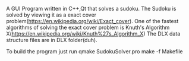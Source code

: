 A GUI Program written in C++,Qt that solves a sudoku.
The Sudoku is solved by viewing it as a exact cover problem(https://en.wikipedia.org/wiki/Exact_cover).
One of the fastest algorithms of solving the exact cover problem is Knuth's Algorithm X(https://en.wikipedia.org/wiki/Knuth%27s_Algorithm_X)
The DLX data structure files are in DLX folder(duh).

To build the program just run 
  qmake SudokuSolver.pro
   make -f Makefile

